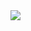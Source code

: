 <img src = "https://user-images.githubusercontent.com/98772205/211509946-cc4ca634-9b22-4391-943a-d8e205279f5a.jpg"/>
